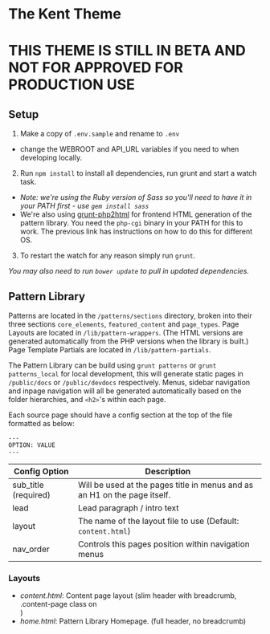 # The Kent Theme

# THIS THEME IS STILL IN BETA AND NOT FOR APPROVED FOR PRODUCTION USE

## Setup

1. Make a copy of `.env.sample` and rename to `.env` 
  - change the WEBROOT and API_URL variables if you need to when developing locally.

2. Run `npm install` to install all dependencies, run grunt and start a watch task.

  - *Note: we're using the Ruby version of Sass so you'll need to have it in your PATH first - use `gem install sass`*
  - We're also using [grunt-php2html](https://www.npmjs.com/package/grunt-php2html) for frontend HTML generation of the pattern library. You need the `php-cgi` binary in your PATH for this to work. The previous link has instructions on how to do this for different OS.

3. To restart the watch for any reason simply run `grunt`.

*You may also need to run `bower update` to pull in updated dependencies.*

## Pattern Library

Patterns are located in the `/patterns/sections` directory, broken into their three sections `core_elements`, `featured_content` and `page_types`.
Page Layouts are located in `/lib/pattern-wrappers`. (The HTML versions are generated automatically from the PHP versions when the library is built.)
Page Template Partials are located in `/lib/pattern-partials`.

The Pattern Library can be build using `grunt patterns` or `grunt patterns_local` for local development, this will generate static pages in `/public/docs` or `/public/devdocs` respectively.
Menus, sidebar navigation and inpage navigation will all be generated automatically based on the folder hierarchies, and `<h2>`'s within each page.

Each source page should have a config section at the top of the file formatted as below:

```
---
OPTION: VALUE
---
```

| Config Option		    	| Description																				                                        |
|-----------------------|-------------------------------------------------------------------------------------------|
| sub_title	(required)	| Will be used at the pages title in menus and as an H1 on the page itself.				        	|
| lead                  | Lead paragraph / intro text                                                               |
| layout				        | The name of the layout file to use (Default: `content.html`)				              				|
| nav_order             | Controls this pages position within navigation menus                                      |


### Layouts
 - *content.html*: Content page layout (slim header with breadcrumb, .content-page class on <main>)
 - *home.html*: Pattern Library Homepage. (full header, no breadcrumb)
